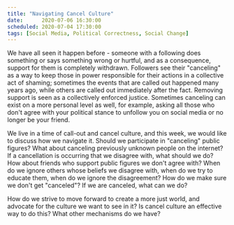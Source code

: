 ```yaml
---
title: "Navigating Cancel Culture"
date:      2020-07-06 16:30:00
scheduled: 2020-07-04 17:30:00
tags: [Social Media, Political Correctness, Social Change]
---
```

We have all seen it happen before - someone with a following does something or says something wrong or hurtful, and as a consequence, support for them is completely withdrawn. Followers see their "canceling" as a way to keep those in power responsible for their actions in a collective act of shaming; sometimes the events that are called out happened many years ago, while others are called out immediately after the fact. Removing support is seen as a collectively enforced justice. Sometimes canceling can exist on a more personal level as well, for example, asking all those who don't agree with your political stance to unfollow you on social media or no longer be your friend.

We live in a time of call-out and cancel culture, and this week, we would like to discuss how we navigate it. Should we participate in "canceling" public figures? What about canceling previously unknown people on the internet? If a cancellation is occurring that we disagree with, what should we do? How about friends who support public figures we don't agree with? When do we ignore others whose beliefs we disagree with, when do we try to educate them, when do we ignore the disagreement? How do we make sure we don't get "canceled"? If we are canceled, what can we do?

How do we strive to move forward to create a more just world, and advocate for the culture we want to see in it? Is cancel culture an effective way to do this? What other mechanisms do we have?

